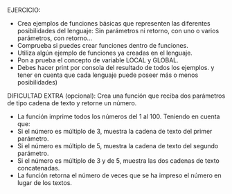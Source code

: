 EJERCICIO:
- Crea ejemplos de funciones básicas que representen las diferentes
posibilidades del lenguaje:
Sin parámetros ni retorno, con uno o varios parámetros, con retorno...
- Comprueba si puedes crear funciones dentro de funciones.
- Utiliza algún ejemplo de funciones ya creadas en el lenguaje.
- Pon a prueba el concepto de variable LOCAL y GLOBAL.
- Debes hacer print por consola del resultado de todos los ejemplos.
y tener en cuenta que cada lenguaje puede poseer más o menos posibilidades)

DIFICULTAD EXTRA (opcional):
Crea una función que reciba dos parámetros de tipo cadena de texto y retorne un número.
- La función imprime todos los números del 1 al 100. Teniendo en cuenta que:
 - Si el número es múltiplo de 3, muestra la cadena de texto del primer parámetro.
 - Si el número es múltiplo de 5, muestra la cadena de texto del segundo parámetro.
 - Si el número es múltiplo de 3 y de 5, muestra las dos cadenas de texto concatenadas.
 - La función retorna el número de veces que se ha impreso el número en lugar de los textos.
